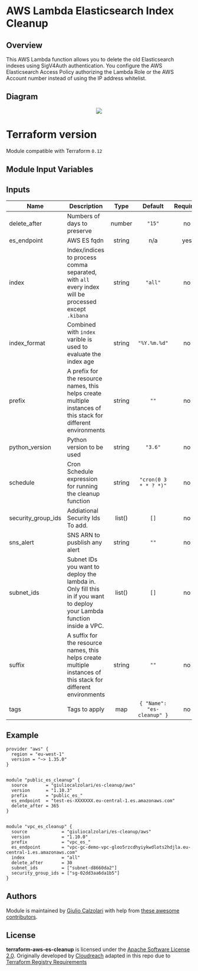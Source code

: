 # AWS Lambda Elasticsearch Index Cleanup

## Overview
This AWS Lambda function allows you to delete the old Elasticsearch indexes using SigV4Auth authentication. You configure the AWS Elasticsearch Access Policy authorizing the Lambda Role or the AWS Account number instead of using the IP address whitelist.

## Diagram

<p align="center">
  <img src="https://raw.githubusercontent.com/giuliocalzolari/terraform-aws-es-cleanup/master/diagram.png">
</p>


# Terraform version
Module compatible with Terraform `0.12`


## Module Input Variables
<!-- BEGINNING OF PRE-COMMIT-TERRAFORM DOCS HOOK -->
## Inputs

| Name | Description | Type | Default | Required |
|------|-------------|:----:|:-----:|:-----:|
| delete\_after | Numbers of days to preserve | number | `"15"` | no |
| es\_endpoint | AWS ES fqdn | string | n/a | yes |
| index | Index/indices to process comma separated, with `all` every index will be processed except `.kibana` | string | `"all"` | no |
| index\_format | Combined with `index` varible is used to evaluate the index age | string | `"%Y.%m.%d"` | no |
| prefix | A prefix for the resource names, this helps create multiple instances of this stack for different environments | string | `""` | no |
| python\_version | Python version to be used | string | `"3.6"` | no |
| schedule | Cron Schedule expression for running the cleanup function | string | `"cron(0 3 * * ? *)"` | no |
| security\_group\_ids | Addiational Security Ids To add. | list() | `[]` | no |
| sns\_alert | SNS ARN to pusblish any alert | string | `""` | no |
| subnet\_ids | Subnet IDs you want to deploy the lambda in. Only fill this in if you want to deploy your Lambda function inside a VPC. | list() | `[]` | no |
| suffix | A suffix for the resource names, this helps create multiple instances of this stack for different environments | string | `""` | no |
| tags | Tags to apply | map | `{ "Name": "es-cleanup" }` | no |

<!-- END OF PRE-COMMIT-TERRAFORM DOCS HOOK -->

## Example

```
provider "aws" {
  region = "eu-west-1"
  version = "~> 1.35.0"
}


module "public_es_cleanup" {
  source       = "giuliocalzolari/es-cleanup/aws"
  version      = "1.10.3"
  prefix       = "public_es_"
  es_endpoint  = "test-es-XXXXXXX.eu-central-1.es.amazonaws.com"
  delete_after = 365
}


module "vpc_es_cleanup" {
  source             = "giuliocalzolari/es-cleanup/aws"
  version            = "1.10.0"
  prefix             = "vpc_es_"
  es_endpoint        = "vpc-gc-demo-vpc-gloo5rzcdhyiykwdlots2hdjla.eu-central-1.es.amazonaws.com"
  index              = "all"
  delete_after       = 30
  subnet_ids         = ["subnet-d8660da2"]
  security_group_ids = ["sg-02dd3aa6da1b5"]
}
```


## Authors

Module is maintained by [Giulio Calzolari](https://github.com/giuliocalzolari) with help from [these awesome contributors](AUTHORS.md).


## License

**terraform-aws-es-cleanup** is licensed under the [Apache Software License 2.0](LICENSE.md).
Originally developed by [Cloudreach](https://github.com/cloudreach/aws-lambda-es-cleanup) adapted in this repo due to [Terraform Registry Requirements](https://www.terraform.io/docs/registry/modules/publish.html)
